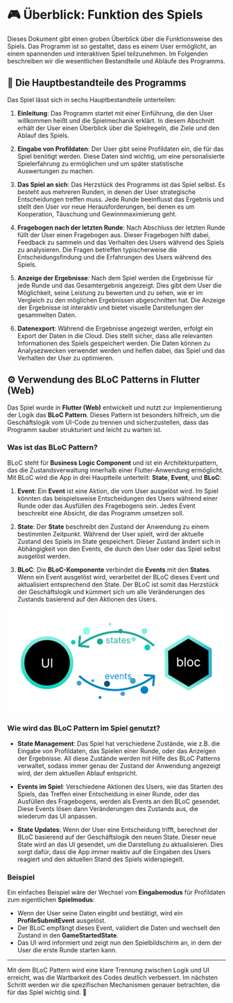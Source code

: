 # 🎮 Überblick: Funktion des Spiels

Dieses Dokument gibt einen groben Überblick über die Funktionsweise des Spiels. Das Programm ist so gestaltet, dass es einem User ermöglicht, an einem spannenden und interaktiven Spiel teilzunehmen. Im Folgenden beschreiben wir die wesentlichen Bestandteile und Abläufe des Programms.

## 🚀 Die Hauptbestandteile des Programms

Das Spiel lässt sich in sechs Hauptbestandteile unterteilen:

1. **Einleitung**: Das Programm startet mit einer Einführung, die den User willkommen heißt und die Spielmechanik erklärt. In diesem Abschnitt erhält der User einen Überblick über die Spielregeln, die Ziele und den Ablauf des Spiels.

2. **Eingabe von Profildaten**: Der User gibt seine Profildaten ein, die für das Spiel benötigt werden. Diese Daten sind wichtig, um eine personalisierte Spielerfahrung zu ermöglichen und um später statistische Auswertungen zu machen.

3. **Das Spiel an sich**: Das Herzstück des Programms ist das Spiel selbst. Es besteht aus mehreren Runden, in denen der User strategische Entscheidungen treffen muss. Jede Runde beeinflusst das Ergebnis und stellt den User vor neue Herausforderungen, bei denen es um Kooperation, Täuschung und Gewinnmaximierung geht.

4. **Fragebogen nach der letzten Runde**: Nach Abschluss der letzten Runde füllt der User einen Fragebogen aus. Dieser Fragebogen hilft dabei, Feedback zu sammeln und das Verhalten des Users während des Spiels zu analysieren. Die Fragen betreffen typischerweise die Entscheidungsfindung und die Erfahrungen des Users während des Spiels.

5. **Anzeige der Ergebnisse**: Nach dem Spiel werden die Ergebnisse für jede Runde und das Gesamtergebnis angezeigt. Dies gibt dem User die Möglichkeit, seine Leistung zu bewerten und zu sehen, wie er im Vergleich zu den möglichen Ergebnissen abgeschnitten hat. Die Anzeige der Ergebnisse ist interaktiv und bietet visuelle Darstellungen der gesammelten Daten.

6. **Datenexport**: Während die Ergebnisse angezeigt werden, erfolgt ein Export der Daten in die Cloud. Dies stellt sicher, dass alle relevanten Informationen des Spiels gespeichert werden. Die Daten können zu Analysezwecken verwendet werden und helfen dabei, das Spiel und das Verhalten der User zu optimieren.

## ⚙️ Verwendung des BLoC Patterns in Flutter (Web)

Das Spiel wurde in **Flutter (Web)** entwickelt und nutzt zur Implementierung der Logik das **BLoC Pattern**. Dieses Pattern ist besonders hilfreich, um die Geschäftslogik vom UI-Code zu trennen und sicherzustellen, dass das Programm sauber strukturiert und leicht zu warten ist.

### Was ist das BLoC Pattern?

BLoC steht für **Business Logic Component** und ist ein Architekturpattern, das die Zustandsverwaltung innerhalb einer Flutter-Anwendung ermöglicht. Mit BLoC wird die App in drei Hauptteile unterteilt: **State**, **Event**, und **BLoC**:

1. **Event**: Ein **Event** ist eine Aktion, die vom User ausgelöst wird. Im Spiel könnten das beispielsweise Entscheidungen des Users während einer Runde oder das Ausfüllen des Fragebogens sein. Jedes Event beschreibt eine Absicht, die das Programm umsetzen soll.

2. **State**: Der **State** beschreibt den Zustand der Anwendung zu einem bestimmten Zeitpunkt. Während der User spielt, wird der aktuelle Zustand des Spiels im State gespeichert. Dieser Zustand ändert sich in Abhängigkeit von den Events, die durch den User oder das Spiel selbst ausgelöst werden.

3. **BLoC**: Die **BLoC-Komponente** verbindet die **Events** mit den **States**. Wenn ein Event ausgelöst wird, verarbeitet der BLoC dieses Event und aktualisiert entsprechend den State. Der BLoC ist somit das Herzstück der Geschäftslogik und kümmert sich um alle Veränderungen des Zustands basierend auf den Aktionen des Users.

![BLoC Pattern Übersicht](https://github.com/felangel/bloc/blob/master/assets/diagrams/bloc_architecture.png?raw=true)

### Wie wird das BLoC Pattern im Spiel genutzt?

- **State Management**: Das Spiel hat verschiedene Zustände, wie z.B. die Eingabe von Profildaten, das Spielen einer Runde, oder das Anzeigen der Ergebnisse. All diese Zustände werden mit Hilfe des BLoC Patterns verwaltet, sodass immer genau der Zustand der Anwendung angezeigt wird, der dem aktuellen Ablauf entspricht.

- **Events im Spiel**: Verschiedene Aktionen des Users, wie das Starten des Spiels, das Treffen einer Entscheidung in einer Runde, oder das Ausfüllen des Fragebogens, werden als Events an den BLoC gesendet. Diese Events lösen dann Veränderungen des Zustands aus, die wiederum das UI anpassen.

- **State Updates**: Wenn der User eine Entscheidung trifft, berechnet der BLoC basierend auf der Geschäftslogik den neuen State. Dieser neue State wird an das UI gesendet, um die Darstellung zu aktualisieren. Dies sorgt dafür, dass die App immer reaktiv auf die Eingaben des Users reagiert und den aktuellen Stand des Spiels widerspiegelt.

### Beispiel

Ein einfaches Beispiel wäre der Wechsel vom **Eingabemodus** für Profildaten zum eigentlichen **Spielmodus**:

- Wenn der User seine Daten eingibt und bestätigt, wird ein **ProfileSubmitEvent** ausgelöst.
- Der BLoC empfängt dieses Event, validiert die Daten und wechselt den Zustand in den **GameStartedState**.
- Das UI wird informiert und zeigt nun den Spielbildschirm an, in dem der User die erste Runde starten kann.

---

Mit dem BLoC Pattern wird eine klare Trennung zwischen Logik und UI erreicht, was die Wartbarkeit des Codes deutlich verbessert. Im nächsten Schritt werden wir die spezifischen Mechanismen genauer betrachten, die für das Spiel wichtig sind. 🚀
